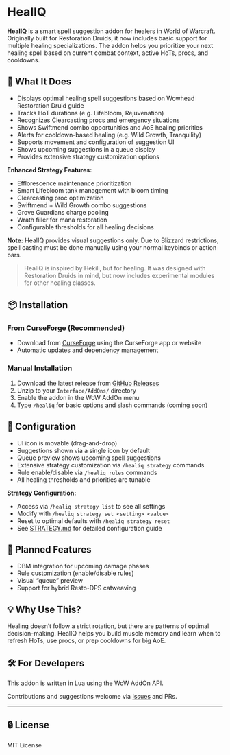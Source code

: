 # HealIQ

**HealIQ** is a smart spell suggestion addon for healers in World of Warcraft. Originally built for Restoration Druids, it now includes basic support for multiple healing specializations. The addon helps you prioritize your next healing spell based on current combat context, active HoTs, procs, and cooldowns.

## 🧠 What It Does

- Displays optimal healing spell suggestions based on Wowhead Restoration Druid guide
- Tracks HoT durations (e.g. Lifebloom, Rejuvenation)
- Recognizes Clearcasting procs and emergency situations
- Shows Swiftmend combo opportunities and AoE healing priorities
- Alerts for cooldown-based healing (e.g. Wild Growth, Tranquility)
- Supports movement and configuration of suggestion UI
- Shows upcoming suggestions in a queue display
- Provides extensive strategy customization options

**Enhanced Strategy Features:**
- Efflorescence maintenance prioritization
- Smart Lifebloom tank management with bloom timing
- Clearcasting proc optimization
- Swiftmend + Wild Growth combo suggestions
- Grove Guardians charge pooling
- Wrath filler for mana restoration
- Configurable thresholds for all healing decisions

**Note:** HealIQ provides visual suggestions only. Due to Blizzard restrictions, spell casting must be done manually using your normal keybinds or action bars.

> HealIQ is inspired by Hekili, but for healing. It was designed with Restoration Druids in mind, but now includes experimental modules for other healing classes.

## 📦 Installation

### From CurseForge (Recommended)
- Download from [CurseForge](https://curseforge.com) using the CurseForge app or website
- Automatic updates and dependency management

### Manual Installation
1. Download the latest release from [GitHub Releases](https://github.com/djdefi/healiq/releases)
2. Unzip to your `Interface/AddOns/` directory
3. Enable the addon in the WoW AddOn menu
4. Type `/healiq` for basic options and slash commands (coming soon)

## 🔧 Configuration

- UI icon is movable (drag-and-drop)
- Suggestions shown via a single icon by default
- Queue preview shows upcoming spell suggestions
- Extensive strategy customization via `/healiq strategy` commands
- Rule enable/disable via `/healiq rules` commands
- All healing thresholds and priorities are tunable

**Strategy Configuration:**
- Access via `/healiq strategy list` to see all settings
- Modify with `/healiq strategy set <setting> <value>`
- Reset to optimal defaults with `/healiq strategy reset`
- See [STRATEGY.md](STRATEGY.md) for detailed configuration guide

## 📜 Planned Features

- DBM integration for upcoming damage phases
- Rule customization (enable/disable rules)
- Visual “queue” preview
- Support for hybrid Resto-DPS catweaving

## 💡 Why Use This?

Healing doesn’t follow a strict rotation, but there are patterns of optimal decision-making. HealIQ helps you build muscle memory and learn when to refresh HoTs, use procs, or prep cooldowns for big AoE.

## 🛠 For Developers

This addon is written in Lua using the WoW AddOn API.

Contributions and suggestions welcome via [Issues](https://github.com/djdefi/healiq/issues) and PRs.

---

## 🔒 License

MIT License

